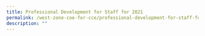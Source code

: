 ```yaml
---
title: Professional Development for Staff for 2021
permalink: /west-zone-coe-for-cce/professional-development-for-staff-for-2021/
description: ""
---
```


